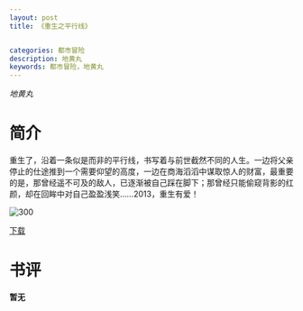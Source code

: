 ```yaml
---
layout: post
title: 《重生之平行线》


categories: 都市冒险
description: 地黄丸
keywords: 都市冒险，地黄丸
---
```


*地黄丸*

# 简介

重生了，沿着一条似是而非的平行线，书写着与前世截然不同的人生。一边将父亲停止的仕途推到一个需要仰望的高度，一边在商海滔滔中谋取惊人的财富，最重要的是，那曾经遥不可及的敌人，已逐渐被自己踩在脚下；那曾经只能偷窥背影的红颜，却在回眸中对自己盈盈浅笑……2013，重生有爱！

![300](http://tva2.sinaimg.cn/large/008dGP0Fgy1gty621j0jwj304605k0sp.jpg)

[下载](https://link.jscdn.cn/1drv/aHR0cHM6Ly8xZHJ2Lm1zL3QvcyFBaGU2R2dNWmVFb2poR0NNM0lCd2RnbEFCWHQ1P2U9MGRWeE5a.txt)
# 书评
**暂无**